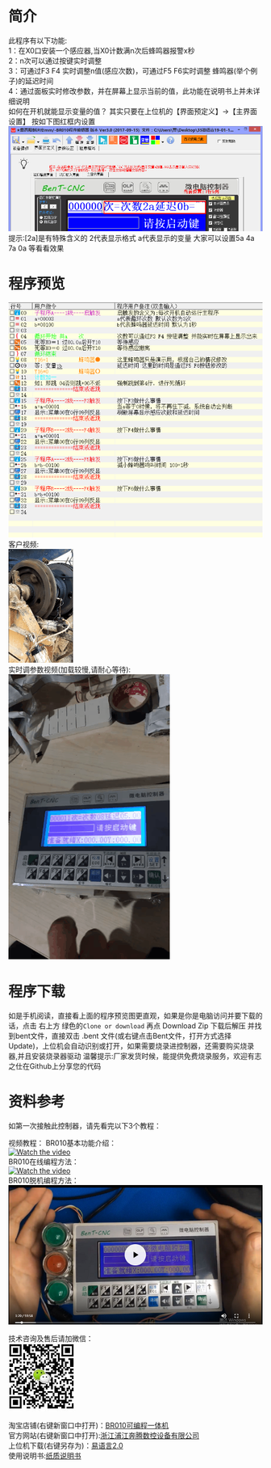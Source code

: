 

# 简介  
此程序有以下功能:  
1：在X0口安装一个感应器,当X0计数满n次后蜂鸣器报警x秒  
2：n次可以通过按键实时调整  
3：可通过F3 F4 实时调整n值(感应次数)，可通过F5 F6实时调整 蜂鸣器(举个例子)的延迟时间  
4：通过面板实时修改参数，并在屏幕上显示当前的值，此功能在说明书上并未详细说明  
   如何在开机就能显示变量的值？ 其实只要在上位机的【界面预定义】->【主界面设置】 按如下图红框内设置  
   ![image](https://github.com/jia175891641/BR010-exp2/blob/master/%E5%9B%BE%E7%89%87/%E4%B8%BB%E7%95%8C%E9%9D%A2.PNG)
   提示:[2a]是有特殊含义的 2代表显示格式 a代表显示的变量 大家可以设置5a 4a 7a 0a 等看看效果  
# 程序预览  
![image](https://github.com/jia175891641/BR010-exp2/blob/master/%E5%9B%BE%E7%89%87/%E7%A8%8B%E5%BA%8F%E9%A2%84%E8%A7%88.png)  
客户视频:  
![image](https://github.com/jia175891641/BR010-exp2/blob/master/%E5%9B%BE%E7%89%87/%E5%AE%A2%E6%88%B7%E8%A7%86%E9%A2%91.gif)  
实时调参数视频(加载较慢,请耐心等待):  
![image](https://github.com/jia175891641/BR010-exp2/blob/master/%E5%9B%BE%E7%89%87/%E5%AE%9E%E6%97%B6%E8%B0%83%E5%8F%82%E6%95%B0%E6%95%88%E6%9E%9C.gif)

# 程序下载  
如是手机阅读，直接看上面的程序预览图更直观，如果是你是电脑访问并要下载的话，点击 右上方 绿色的`Clone or download` 再点 Download Zip 下载后解压 
并找到bent文件，直接双击 .bent  文件(或右键点击Bent文件，打开方式选择Update)，上位机会自动识别或打开，如果需要烧录进控制器，还需要购买烧录器,并且安装烧录器驱动
温馨提示:厂家发货时候，能提供免费烧录服务，欢迎有志之仕在Github上分享您的代码
# 资料参考  
如第一次接触此控制器，请先看完以下3个教程： 

视频教程： 
BR010基本功能介绍：  
[![Watch the video](https://img.alicdn.com/imgextra/i3/140795238/TB23Vqhm_vI8KJjSspjXXcgjXXa_!!140795238.png)](http://cloud.video.taobao.com//play/u/140795238/p/2/e/6/t/1/50031896985.mp4)  
BR010在线编程方法：  
[![Watch the video](https://img.alicdn.com/imgextra/i2/140795238/TB2M.dlm0rJ8KJjSspaXXXuKpXa_!!140795238.png)](http://cloud.video.taobao.com//play/u/140795238/p/1/e/6/t/1/50066572897.mp4)  
BR010脱机编程方法：   
[![Watch the video](https://github.com/jia175891641/BR010-VB-/blob/master/%E6%8D%95%E8%8E%B7.PNG)](https://cloud.video.taobao.com//play/u/140795238/p/1/e/6/t/1/50066686709.mp4)   

技术咨询及售后请加微信：  
![image](https://github.com/jia175891641/BR010-VB-/blob/master/wx.jpg)

淘宝店铺(右键新窗口中打开)：[BR010可编程一体机](https://item.taobao.com/item.htm?spm=a1z10.3-c.w4002-4148446461.35.4c0494c0LgyZdJ&id=522079098086)  
官方网站(右键新窗口中打开):[浙江浦江奔腾数控设备有限公司](http://www.btcnc.net/ "点击前往")  
上位机下载(右键另存为)：[易语言2.0](http://www.btcnc.net/web/2moto/Downloads/softBR010.zip "右键再点另存为")  
使用说明书:[纸质说明书](http://www.btcnc.net/web/2moto/Downloads/%E3%80%90BR010%E3%80%91%E5%BF%AB%E9%80%9F%E7%BC%96%E7%A8%8B%E6%8C%87%E5%8D%97%E4%B8%8E%E5%AE%9E%E4%BE%8B.doc)  

